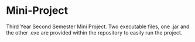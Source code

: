 # Mini-Project
Third Year Second Semester Mini Project.
Two executable files, one .jar and the other .exe are provided within the repository to easily run the project.
